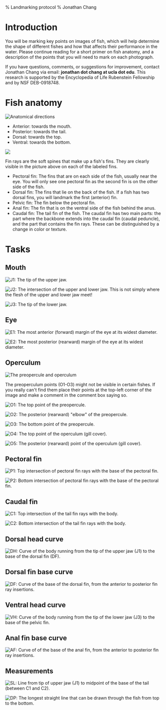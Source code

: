 % Landmarking protocol
% Jonathan Chang

# Introduction

You will be marking key points on images of fish, which will help determine the shape of different fishes and how that affects their performance in the water. Please continue reading for a short primer on fish anatomy, and a description of the points that you will need to mark on each photograph.

If you have questions, comments, or suggestions for improvement, contact Jonathan Chang via email: **jonathan dot chang at ucla dot edu**. This research is supported by the Encyclopedia of Life Rubenstein Fellowship and by NSF DEB-0918748.

# Fish anatomy

![Anatomical directions](img/fish_directions.png)

* Anterior: towards the mouth.
* Posterior: towards the tail.
* Dorsal: towards the top.
* Ventral: towards the bottom.

![](img/fish_fins.png)

Fin rays are the soft spines that make up a fish's fins. They are clearly visible in the picture above on each of the labeled fins.

* Pectoral fin: The fins that are on each side of the fish, usually near the eye. You will only see one pectoral fin as the second fin is on the other side of the fish.
* Dorsal fin: The fins that lie on the back of the fish. If a fish has two dorsal fins, you will landmark the first (anterior) fin.
* Pelvic fin: The fin below the pectoral fin.
* Anal fin: The fin that is on the ventral side of the fish behind the anus.
* Caudal fin: The tail fin of the fish. The caudal fin has two main parts: the part where the backbone extends into the caudal fin (caudal peduncle), and the part that contains the fin rays. These can be distinguished by a change in color or texture.


# Tasks

## Mouth

![J1: The tip of the upper jaw.](img/J1.png)

![J2: The intersection of the upper and lower jaw. This is not simply where the flesh of the upper and lower jaw meet!](img/J2.png)

![J3: The tip of the lower jaw.](img/J3.png)

## Eye

![E1: The most anterior (forward) margin of the eye at its widest diameter.](img/E1.png)

![E2: The most posterior (rearward) margin of the eye at its widest diameter.](img/E2.png)

## Operculum

![The preopercule and operculum](img/fish_operculum.png)

The preoperculum points (O1-O3) might not be visible in certain fishes. If you really can't find them place their points at the top-left corner of the image and make a comment in the comment box saying so.

![O1: The top point of the preopercule.](img/O1.png)

![O2: The posterior (rearward) \"elbow\" of the preopercule.](img/O2.png)

![O3: The bottom point of the preopercule.](img/O3.png)

![O4: The top point of the operculum (gill cover).](img/O4.png)

![O5: The posterior (rearward) point of the operculum (gill cover).](img/O5.png)

## Pectoral fin

![P1: Top intersection of pectoral fin rays with the base of the pectoral fin.](img/P1.png)

![P2: Bottom intersection of pectoral fin rays with the base of the pectoral fin.](img/P2.png)

## Caudal fin

![C1: Top intersection of the tail fin rays with the body.](img/C1.png)

![C2: Bottom intersection of the tail fin rays with the body.](img/C2.png)


## Dorsal head curve

![DH: Curve of the body running from the tip of the upper jaw (J1) to the base of the dorsal fin (DF).](img/DH.png)

## Dorsal fin base curve

![DF: Curve of the base of the dorsal fin, from the anterior to posterior fin ray insertions.](img/DF.png)

## Ventral head curve

![VH: Curve of the body running from the tip of the lower jaw (J3) to the base of the pelvic fin.](img/VH.png)

## Anal fin base curve

![AF: Curve of of the base of the anal fin, from the anterior to posterior fin ray insertions.](img/AF.png)

## Measurements

![SL: Line from tip of upper jaw (J1) to midpoint of the base of the tail (between C1 and C2).](img/SL.png)

![DP: The longest straight line that can be drawn through the fish from top to the bottom.](img/DP.png)

